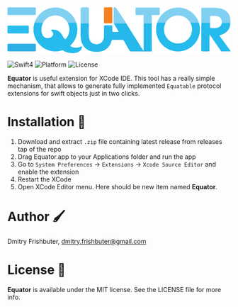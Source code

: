 <p align="center">
  <img src="img/equator.png" width="600" alt="Equator"/>
</p>

![Swift4](https://img.shields.io/badge/Swift-4.0-orange.svg?style=flat")
![Platform](https://img.shields.io/badge/Platform-Mac%20OS-lightgrey.svg)
![License](https://img.shields.io/packagist/l/doctrine/orm.svg)

**Equator** is useful extension for XCode IDE. This tool has a really simple mechanism, that allows to generate fully implemented `Equatable` protocol extensions for swift objects just in two clicks.

# Installation 🏁

1. Download and extract `.zip` file containing latest release from releases tap of the repo
2. Drag Equator.app to your Applications folder and run the app
3. Go to `System Preferences` -> `Extensions` -> `Xcode Source Editor` and enable the extension
4. Restart the XCode
5. Open XCode Editor menu. Here should be new item named **Equator**.

# Author 🖌

Dmitry Frishbuter, dmitry.frishbuter@gmail.com

# License 📃

**Equator** is available under the MIT license. See the LICENSE file for more info.
